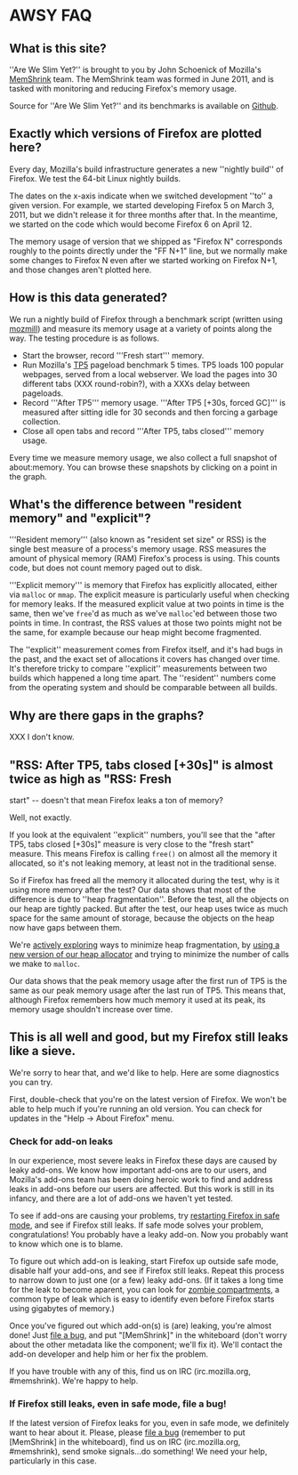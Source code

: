 # AWSY FAQ

## What is this site?

''Are We Slim Yet?'' is brought to you by John Schoenick of Mozilla's
[MemShrink][] team.  The MemShrink team was formed in June 2011, and is tasked
with monitoring and reducing Firefox's memory usage.

Source for ''Are We Slim Yet?'' and its benchmarks is available on
[Github][awsy-github].

## Exactly which versions of Firefox are plotted here?

Every day, Mozilla's build infrastructure generates a new ''nightly build'' of
Firefox.  We test the 64-bit Linux nightly builds.

The dates on the x-axis indicate when we switched development ''to'' a given
version.  For example, we started developing Firefox 5 on March 3, 2011, but we
didn't release it for three months after that.  In the meantime, we started on
the code which would become Firefox 6 on April 12.

The memory usage of version that we shipped as "Firefox N" corresponds roughly
to the points directly under the "FF N+1" line, but we normally make some
changes to Firefox N even after we started working on Firefox N+1, and those
changes aren't plotted here.

## How is this data generated?

We run a nightly build of Firefox through a benchmark script (written using
[mozmill][]) and measure its memory usage at a variety of points along the way.
The testing procedure is as follows.

  * Start the browser, record '''Fresh start''' memory.
  * Run Mozilla's [TP5][] pageload benchmark 5 times.  TP5 loads 100 popular
    webpages, served from a local webserver.  We load the pages into 30
    different tabs (XXX round-robin?), with a XXXs delay between pageloads.
  * Record '''After TP5''' memory usage.  '''After TP5 [+30s, forced GC]''' is
    measured after sitting idle for 30 seconds and then forcing a garbage
    collection.
  * Close all open tabs and record '''After TP5, tabs closed''' memory usage.

Every time we measure memory usage, we also collect a full snapshot of
about:memory.  You can browse these snapshots by clicking on a point in the
graph.

## What's the difference between "resident memory" and "explicit"?

'''Resident memory''' (also known as "resident set size" or RSS) is the single
best measure of a process's memory usage.  RSS measures the amount of physical
memory (RAM) Firefox's process is using.  This counts code, but does not count
memory paged out to disk.

'''Explicit memory''' is memory that Firefox has explicitly allocated, either
via `malloc` or `mmap`.  The explicit measure is particularly useful when
checking for memory leaks.  If the measured explicit value at two points in time
is the same, then we've `free`'d as much as we've `malloc`'ed between those two
points in time.  In contrast, the RSS values at those two points might not be
the same, for example because our heap might become fragmented.

The ''explicit'' measurement comes from Firefox itself, and it's had bugs in the
past, and the exact set of allocations it covers has changed over time.  It's
therefore tricky to compare ''explicit'' measurements between two builds which
happened a long time apart.  The ''resident'' numbers come from the operating
system and should be comparable between all builds.

## Why are there gaps in the graphs?

XXX I don't know.

## "RSS: After TP5, tabs closed [+30s]" is almost twice as high as "RSS: Fresh
start" -- doesn't that mean Firefox leaks a ton of memory?

Well, not exactly.

If you look at the equivalent ''explicit'' numbers, you'll see that the "after
TP5, tabs closed [+30s]" measure is very close to the "fresh start" measure.
This means Firefox is calling `free()` on almost all the memory it allocated, so
it's not leaking memory, at least not in the traditional sense.

So if Firefox has freed all the memory it allocated during the test, why is it
using more memory after the test?  Our data shows that most of the difference is
due to ''heap fragmentation''.  Before the test, all the objects on our heap are
tightly packed.  But after the test, our heap uses twice as much space for the
same amount of storage, because the objects on the heap now have gaps between
them.

We're [actively exploring][match-startup-mem] ways to minimize heap
fragmentation, by [using a new version of our heap allocator][jemalloc2] and
trying to minimize the number of calls we make to `malloc`.

Our data shows that the peak memory usage after the first run of TP5 is the same
as our peak memory usage after the last run of TP5.  This means that, although
Firefox remembers how much memory it used at its peak, its memory usage
shouldn't increase over time.

## This is all well and good, but my Firefox still leaks like a sieve.

We're sorry to hear that, and we'd like to help.  Here are some diagnostics you
can try.

First, double-check that you're on the latest version of Firefox.  We won't be
able to help much if you're running an old version.  You can check for updates
in the "Help -> About Firefox" menu.

### Check for add-on leaks

In our experience, most severe leaks in Firefox these days are caused by leaky
add-ons.  We know how important add-ons are to our users, and Mozilla's add-ons
team has been doing heroic work to find and address leaks in add-ons before our
users are affected.  But this work is still in its infancy, and there are a lot
of add-ons we haven't yet tested.

To see if add-ons are causing your problems, try [restarting Firefox in safe
mode][safe mode], and see if Firefox still leaks.  If safe mode solves your
problem, congratulations!  You probably have a leaky add-on.  Now you probably
want to know which one is to blame.

To figure out which add-on is leaking, start Firefox up outside safe mode,
disable half your add-ons, and see if Firefox still leaks.  Repeat this process
to narrow down to just one (or a few) leaky add-ons.  (If it takes a long time
for the leak to become aparent, you can look for [zombie compartments][], a
common type of leak which is easy to identify even before Firefox starts using
gigabytes of memory.)

Once you've figured out which add-on(s) is (are) leaking, you're almost done!
Just [file a bug][], and put "\[MemShrink\]" in the whiteboard (don't worry
about the other metadata like the component; we'll fix it).  We'll contact the
add-on developer and help him or her fix the problem.

If you have trouble with any of this, find us on IRC (irc.mozilla.org,
#memshrink).  We're happy to help.

### If Firefox still leaks, even in safe mode, file a bug!

If the latest version of Firefox leaks for you, even in safe mode, we definitely
want to hear about it.  Please, please [file a bug][] (remember to put
\[MemShrink\] in the whiteboard), find us on IRC (irc.mozilla.org, #memshrink),
send smoke signals...do something!  We need your help, particularly in this
case.

[awsy-github]: https://github.com/Nephyrin/MozAreWeSlimYet
[MemShrink]: https://wiki.mozilla.org/Performance/MemShrink
[TP5]: https://wiki.mozilla.org/Buildbot/Talos#tp5
[mozmill]: https://github.com/mozautomation/mozmill
[match-startup-mem]: https://bugzilla.mozilla.org/show_bug.cgi?id=668809
[jemalloc2]: https://bugzilla.mozilla.org/show_bug.cgi?id=580408
[safe mode]: http://support.mozilla.org/en-US/kb/Safe%20Mode
[zombie compartments]: https://developer.mozilla.org/en/Zombie_compartments#Reactive_checking
[file a bug]: https://bugzilla.mozilla.org/enter_bug.cgi?product=Core
